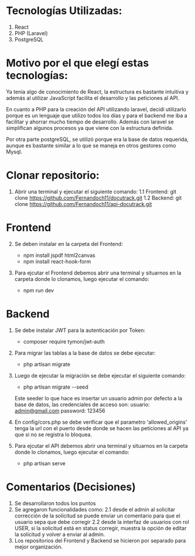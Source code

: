 # Tecnologías Utilizadas:
1. React
2. PHP (Laravel)
3. PostgreSQL

# Motivo por el que elegí estas tecnologías:
Ya tenía algo de conocimiento de React, la estructura es bastante intuitiva y además al utilizar JavaScript facilita el desarrollo y las peticiones al API.

En cuanto a PHP para la creación del API utilizando laravel, decidí utilizarlo porque es un lenguaje que utilizo todos los días y para el backend me iba a facilitar y ahorrar mucho tiempo de desarrollo. Además con laravel se simplifican algunos procesos ya que viene con la estructura definida.

Por otra parte postgreSQL, se utilizó porque era la base de datos requerida, aunque es bastante similar a lo que se maneja en otros gestores como Mysql.

# Clonar repositorio:
1. Abrir una terminal y ejecutar el siguiente comando:
   1.1 Frontend: git clone https://github.com/Fernandoch11/docutrack.git
   1.2 Backend: git clone https://github.com/Fernandoch11/api-docutrack.git

# Frontend
2. Se deben instalar en la carpeta del Frontend:
    * npm install jspdf html2canvas
    * npm install react-hook-form

3. Para ejcutar el Frontend debemos abrir una terminal y situarnos en la carpeta donde lo clonamos, luego ejecutar el comando:
   * npm run dev

# Backend
1. Se debe instalar JWT para la autenticación por Token:
    * composer require tymon/jwt-auth

2. Para migrar las tablas a la base de datos se debe ejecutar:
    * php artisan migrate

3. Luego de ejecutar la migración se debe ejecutar el siguiente comando:
    * php artisan migrate --seed
    
    Este seeder lo que hace es insertar un usuario admin por defecto a la base de datos, las credenciales de acceso son:
    usuario: admin@gmail.com
    password: 123456

4. En config/cors.php se debe verificar que el parametro 'allowed_origins' tenga la url con el puerto desde donde se hacen las peticiones al API ya que si no se registra lo bloquea.

5. Para ejcutar el API debemos abrir una terminal y situarnos en la carpeta donde lo clonamos, luego ejecutar el comando:
   * php artisan serve

# Comentarios (Decisiones)
1. Se desarrollaron todos los puntos
2. Se agregaron funcionalidades como:
  2.1 desde el admin al solicitar corrección de la solicitud se puede enviar un comentario para que el usuario sepa que debe corregir
  2.2 desde la interfaz de usuarios con rol USER, si la solicitud está en status corregir, muestra la opción de editar la solicitud y volver a enviar al admin.
3. Los repositorios del Frontend y Backend se hicieron por separado para mejor organización.
